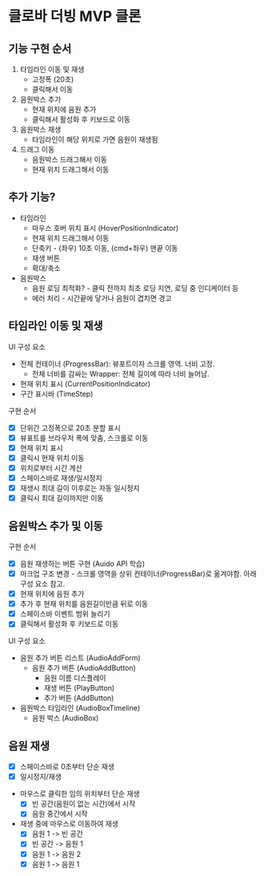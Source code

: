 # 클로바 더빙 MVP 클론

## 기능 구현 순서

1. 타임라인 이동 및 재생
   - 고정폭 (20초)
   - 클릭해서 이동
1. 음원박스 추가
   - 현재 위치에 음원 추가
   - 클릭해서 활성화 후 키보드로 이동
1. 음원박스 재생
   - 타임라인이 해당 위치로 가면 음원이 재생됨
1. 드래그 이동
   - 음원박스 드래그해서 이동
   - 현재 위치 드래그해서 이동

## 추가 기능?

- 타임라인
  - 마우스 호버 위치 표시 (HoverPositionIndicator)
  - 현재 위치 드래그해서 이동
  - 단축키 - (좌우) 10초 이동, (cmd+좌우) 맨끝 이동
  - 재생 버튼
  - 확대/축소
- 음원박스
  - 음원 로딩 최적화? - 클릭 전까지 최초 로딩 지연, 로딩 중 인디케이터 등
  - 에러 처리 - 시간끝에 닿거나 음원이 겹치면 경고

## 타임라인 이동 및 재생

UI 구성 요소

- 전체 컨테이너 (ProgressBar): 뷰포트이자 스크롤 영역. 너비 고정.
  - 전체 너비를 감싸는 Wrapper: 전체 길이에 따라 너비 늘어남.
- 현재 위치 표시 (CurrentPositionIndicator)
- 구간 표시바 (TimeStep)

구현 순서

- [x] 단위간 고정폭으로 20초 분할 표시
- [x] 뷰표트를 브라우저 폭에 맞춤, 스크롤로 이동
- [x] 현재 위치 표시
- [x] 클릭시 현재 위치 이동
- [x] 위치로부터 시간 계산
- [x] 스페이스바로 재생/일시정지
- [x] 재생시 최대 길이 이후로는 자동 일시정지
- [x] 클릭시 최대 길이까지만 이동

## 음원박스 추가 및 이동

구현 순서

- [x] 음원 재생하는 버튼 구현 (Auido API 학습)
- [x] 마크업 구조 변경 - 스크롤 영역을 상위 컨테이너(ProgressBar)로 옮겨야함. 아래 구성 요소 참고.
- [x] 현재 위치에 음원 추가
- [x] 추가 후 현재 위치를 음원길이만큼 뒤로 이동
- [x] 스페이스바 이벤트 범위 늘리기
- [x] 클릭해서 활성화 후 키보드로 이동

UI 구성 요소

- 음원 추가 버튼 리스트 (AudioAddForm)
  - 음원 추가 버튼 (AudioAddButton)
    - 음원 이름 디스플레이
    - 재생 버튼 (PlayButton)
    - 추가 버튼 (AddButton)
- 음원박스 타임라인 (AudioBoxTimeline)
  - 음원 박스 (AudioBox)

## 음원 재생

- [x] 스페이스바로 0초부터 단순 재생
- [x] 일시정지/재생
- 마우스로 클릭한 임의 위치부터 단순 재생
  - [x] 빈 공간(음원이 없는 시간)에서 시작
  - [x] 음원 중간에서 시작
- 재생 중에 마우스로 이동하여 재생
  - [x] 음원 1 -> 빈 공간
  - [x] 빈 공간 -> 음원 1
  - [x] 음원 1 -> 음원 2
  - [x] 음원 1 -> 음원 1
